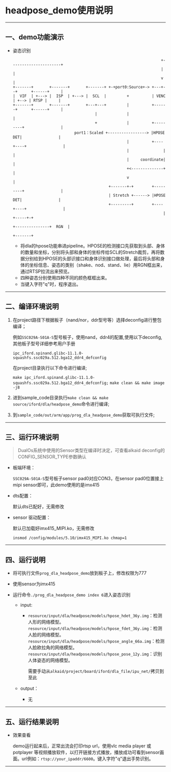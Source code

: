 ﻿# headpose_demo使用说明

---

## 一、demo功能演示

- 姿态识别

  ```
                                                                   +----------------------+
                                                                   |                      |
                                                                   v                      |
  +-------+       +-------+       +-------+ +-+port0:Source+-> +---+--+      +------+     |
  |  VIF  | +---> |  ISP  | +---> |  SCL  |         +          | VENC | +--> | RTSP |     |
  +-------+       +-------+       +---+---+         |          +------+      +------+     |
                                      |             |                                     |
                                      +             |          +---------+                |
                             port1：Scaled +-----------------> |HPOSE DET|                |
                                                    |          +----+----+                |
                                                    |               |                     |
                                                    |     coordinate|                     |
                                                    +<--------------+                     |
                                                    v                                     |
                                            +-------+-+        +---------+                |
                                            | Stretch +------> |HPOSE DET|                |
                                            +---------+        +----+----+                |
                                                                    |               +-----+-+
                                                                    +---------------+  RGN  |
                                                                                    +-------+
  ```

  - 将dla的hpose功能串进pipeline。HPOSE的检测接口先获取到头部、身体的数量和坐标，分别将头部和身体的坐标传给SCL的Stretch裁剪，再将数据分别给到HPOSE的头部识接口和身体识别接口做处理，最后将头部和身体的坐标信息、姿态的类别（shake、nod、stand、lie）用RGN框出来，通过RTSP拉流出来预览。
  - 四种姿态分别使用四种不同的颜色框框出来。
  - 当键入字符"q"时，程序退出。


---

## 二、编译环境说明

1. 在project路径下根据板子（nand/nor，ddr型号等）选择deconfig进行整包编译；

    例如`SSC029A-S01A-S`型号板子，使用nand，ddr4的配置,使用以下deconfig,其他板子型号详细参考用户手册

    `ipc_iford.spinand.glibc-11.1.0-squashfs.ssc029a.512.bga12_ddr4_defconfig`

    在project目录执行以下命令进行编译;

    `make ipc_iford.spinand.glibc-11.1.0-squashfs.ssc029a.512.bga12_ddr4_defconfig;`
    `make clean && make image -j8`

2. 进到sample_code目录执行`make clean && make source/iford/dla/headpose_demo`命令进行编译;

3. 到`sample_code/out/arm/app/prog_dla_headpose_demo`获取可执行文件;

---

## 三、运行环境说明

> DualOs系统中使用的Sensor类型在编译时决定，可查看alkaid deconfig的CONFIG_SENSOR_TYPE参数确认

- 板端环境：

  `SSC029A-S01A-S`型号板子sensor pad0对应CON3，在sensor pad0位置接上mipi sensor即可，此demo使用的是imx415

- dts配置：

  默认dts已配好，无需修改

- sensor 驱动配置：

  默认已加载好imx415_MIPI.ko，无需修改

  ```
  insmod /config/modules/5.10/imx415_MIPI.ko chmap=1
  ```

---

## 四、运行说明

- 将可执行文件`prog_dla_headpose_demo`放到板子上，修改权限为777
- 使用sensor为imx415

- 运行命令`./prog_dla_headpose_demo index 6`进入姿态识别

  - input:
    - `resource/input/dla/headpose/models/hpose_hdet_36y.img`：检测人形的网络模型。
      `resource/input/dla/headpose/models/hpose_fdet_36y.img`：检测人脸的网络模型。
      `resource/input/dla/headpose/models/hpose_angle_66a.img`：检测人脸欧拉角的网络模型。
      `resource/input/dla/headpose/models/hpose_pose_12y.img`：识别人体姿态的网络模型。

      需要手动从`alkaid/project/board/iford/dla_file/ipu_net/`拷贝到至此

  - output：

    - 无

---

## 五、运行结果说明

- 效果查看

  demo运行起来后，正常出流会打印rtsp url，使用vlc media player 或 potplayer 等视频播放软件，以打开链接方式播放，播放成功可看到sensor画面。url例如：`rtsp://your_ipaddr/6600`。键入字符"q"退出手势识别。


---